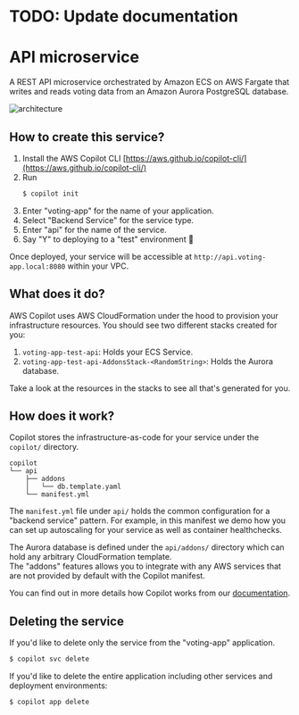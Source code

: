 # TODO: Update documentation


# API microservice
A REST API microservice orchestrated by Amazon ECS on AWS Fargate that writes and reads voting data from an Amazon Aurora PostgreSQL database.

![architecture](https://user-images.githubusercontent.com/879348/95099211-79296c00-06e4-11eb-810c-6d59307af91f.png)

## How to create this service?
1. Install the AWS Copilot CLI [https://aws.github.io/copilot-cli/](https://aws.github.io/copilot-cli/)
2. Run
   ```bash
   $ copilot init
   ```
3. Enter "voting-app" for the name of your application.
4. Select "Backend Service" for the service type.
5. Enter "api" for the name of the service.
6. Say "Y" to deploying to a "test" environment 🚀

Once deployed, your service will be accessible at `http://api.voting-app.local:8080` within your VPC.  

## What does it do?
AWS Copilot uses AWS CloudFormation under the hood to provision your infrastructure resources.
You should see two different stacks created for you:
1. `voting-app-test-api`: Holds your ECS Service.
2. `voting-app-test-api-AddonsStack-<RandomString>`: Holds the Aurora database.

Take a look at the resources in the stacks to see all that's generated for you.

## How does it work?
Copilot stores the infrastructure-as-code for your service under the `copilot/` directory.
```
copilot
└── api
    ├── addons
    │   └── db.template.yaml
    └── manifest.yml
```
The `manifest.yml` file under `api/` holds the common configuration for a "backend service" pattern.
For example, in this manifest we demo how you can set up autoscaling for your service as well as container healthchecks.

The Aurora database is defined under the `api/addons/` directory which can hold any arbitrary CloudFormation template.  
The "addons" features allows you to integrate with any AWS services that are not provided by default with the Copilot manifest.

You can find out in more details how Copilot works from our [documentation](https://aws.github.io/copilot-cli/).

## Deleting the service
If you'd like to delete only the service from the "voting-app" application.
```bash
$ copilot svc delete
```
If you'd like to delete the entire application including other services and deployment environments:
```bash
$ copilot app delete
```
